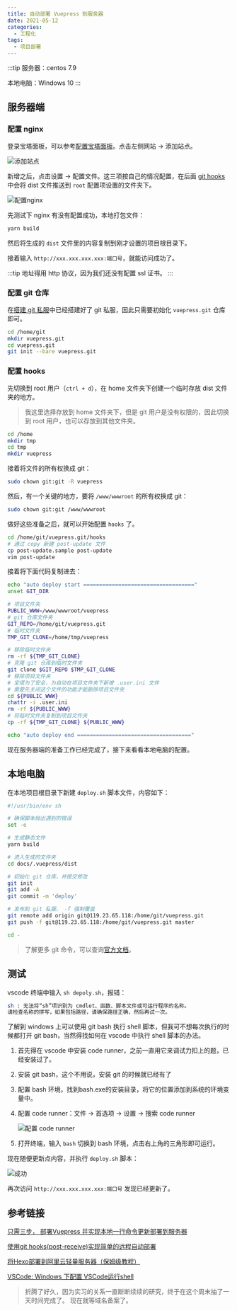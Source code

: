 ```yaml
---
title: 自动部署 Vuepress 到服务器
date: 2021-05-12
categories:
  - 工程化
tags:
  - 项目部署
---
```


:::tip
服务器：centos 7.9

本地电脑：Windows 10
:::

## 服务器端

### 配置 nginx

登录宝塔面板，可以参考[配置宝塔面板](0003、配置宝塔面板.md)。点击左侧网站 -> 添加站点。

![添加站点](./img/0004/step1-add-site.png)

新增之后，点击设置 -> 配置文件。这三项按自己的情况配置，在后面 [git hooks](0004、自动部署.md#配置-hooks) 中会将 dist 文件推送到 `root` 配置项设置的文件夹下。

![配置nginx](./img/0004/step2-nginx-conf.png)

先测试下 nginx 有没有配置成功，本地打包文件：

```bash
yarn build
```

然后将生成的 `dist` 文件里的内容复制到刚才设置的项目根目录下。

接着输入 `http://xxx.xxx.xxx.xxx:端口号`，就能访问成功了。

:::tip
地址得用 http 协议，因为我们还没有配置 ssl 证书。
:::

### 配置 git 仓库

在[搭建 git 私服](0002、搭建%20git%20私服.md)中已经搭建好了 git 私服，因此只需要初始化 `vuepress.git` 仓库即可。

```bash
cd /home/git
mkdir vuepress.git
cd vuepress.git
git init --bare vuepress.git
```

### 配置 hooks

先切换到 root 用户（`ctrl + d`），在 home 文件夹下创建一个临时存放 dist 文件夹的地方。

> 我这里选择存放到 home 文件夹下，但是 git 用户是没有权限的，因此切换到 root 用户，也可以存放到其他文件夹。

```bash
cd /home
mkdir tmp
cd tmp
mkdir vuepress
```

接着将文件的所有权换成 git：

```bash
sudo chown git:git -R vuepress
```

然后，有一个关键的地方，要将 `/www/wwwroot` 的所有权换成 git：

```bash
sudo chown git:git /www/wwwroot
```

做好这些准备之后，就可以开始配置 `hooks` 了。

```bash
cd /home/git/vuepress.git/hooks
# 通过 copy 新建 post-update 文件
cp post-update.sample post-update
vim post-update
```

接着将下面代码复制进去：

```bash
echo "auto deploy start ==================================="
unset GIT_DIR

# 项目文件夹
PUBLIC_WWW=/www/wwwroot/vuepress
# git 仓库文件夹
GIT_REPO=/home/git/vuepress.git
# 临时文件夹
TMP_GIT_CLONE=/home/tmp/vuepress

# 移除临时文件夹
rm -rf ${TMP_GIT_CLONE}
# 克隆 git 仓库到临时文件夹
git clone $GIT_REPO $TMP_GIT_CLONE
# 移除项目文件夹
# 宝塔为了安全，为自动在项目文件夹下新增 .user.ini 文件
# 需要先关闭这个文件的功能才能删除项目文件夹
cd ${PUBLIC_WWW}
chattr -i .user.ini
rm -rf ${PUBLIC_WWW}
# 将临时文件夹复制到项目文件夹
cp -rf ${TMP_GIT_CLONE} ${PUBLIC_WWW}

echo "auto deploy end ===================================="
```

现在服务器端的准备工作已经完成了，接下来看看本地电脑的配置。

## 本地电脑

在本地项目根目录下新建 `deploy.sh` 脚本文件，内容如下：

```bash
#!/usr/bin/env sh

# 确保脚本抛出遇到的错误
set -e

# 生成静态文件
yarn build

# 进入生成的文件夹
cd docs/.vuepress/dist

# 初始化 git 仓库，并提交修改
git init
git add -A
git commit -m 'deploy'

# 发布到 git 私服， -f 强制覆盖
git remote add origin git@119.23.65.118:/home/git/vuepress.git
git push -f git@119.23.65.118:/home/git/vuepress.git master

cd -
```

> 了解更多 git 命令，可以查询[官方文档](https://git-scm.com/docs)。

## 测试

vscode 终端中输入 `sh depoly.sh`，报错：

```bash
sh : 无法将“sh”项识别为 cmdlet、函数、脚本文件或可运行程序的名称。
请检查名称的拼写，如果包括路径，请确保路径正确，然后再试一次。
```

了解到 windows 上可以使用 git bash 执行 shell 脚本，但我可不想每次执行的时候都打开 git bash，当然得找如何在 vscode 中执行 shell 脚本的办法。

1. 首先得在 vscode 中安装 code runner，之前一直用它来调试力扣上的题，已经安装过了。
   
2. 安装 git bash，这个不用说，安装 git 的时候就已经有了
   
3. 配置 bash 环境，找到bash.exe的安装目录，将它的位置添加到系统的环境变量中。
   
4. 配置 code runner：文件 -> 首选项 -> 设置 -> 搜索 code runner
   
   ![配置 code runner](./img/0004/step3-code-runner.png)

5. 打开终端，输入 `bash` 切换到 bash 环境，点击右上角的三角形即可运行。

现在随便更新点内容，并执行 `deploy.sh` 脚本：

![成功](./img/0004/step4-complete.png)

再次访问 `http://xxx.xxx.xxx.xxx:端口号` 发现已经更新了。

## 参考链接

[只需三步， 部署Vuepress 并实现本地一行命令更新部署到服务器](http://chanwingwah.info/article/604eb2273c8ec67668f6fd41)

[使用git hooks(post-receive)实现简单的远程自动部署](https://www.imqianduan.com/git-svn/335.html)

[将Hexo部署到阿里云轻量服务器（保姆级教程）](https://hjxlog.com/posts/20191130a1.html#7-%E9%85%8D%E7%BD%AENginx)

[VSCode: Windows 下配置 VSCode运行shell](https://www.cnblogs.com/yongdaimi/p/15247771.html)

> 折腾了好久，因为实习的关系一直断断续续的研究，终于在这个周末抽了一天时间完成了。
> 现在就等域名备案了。